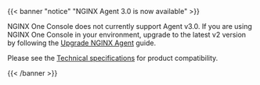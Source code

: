 {{< banner "notice" "NGINX Agent 3.0 is now available" >}}


NGINX One Console does not currently support Agent v3.0. If you are using NGINX One Console in your environment, upgrade to the latest v2 version by following the [Upgrade NGINX Agent](/nginx-agent/installation-upgrade/upgrade/) guide.

Please see the [Technical specifications](/nginx-agent/technical-specifications/) for product compatibility.


{{< /banner >}}